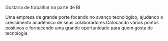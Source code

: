 Gostaria de trabalhar na parte de BI

Uma empresa de grande porte focando no avanço tecnológico, ajudando o crescimento acadêmico de seus colaboradores.Colocando vários pontos positivos e fornecendo uma grande oportunidade para quem gosta de tecnologia
